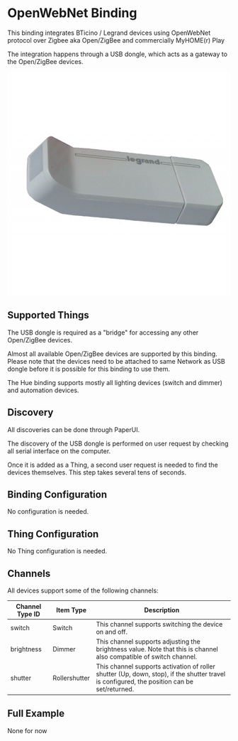 # OpenWebNet Binding

This binding integrates BTicino / Legrand devices using OpenWebNet protocol over Zigbee aka Open/ZigBee and commercially MyHOME(r) Play

The integration happens through a USB dongle, which acts as a gateway to the Open/ZigBee devices.

![BTI-3578/LEG088328](doc/LEG088328.jpg)

## Supported Things

The USB dongle is required as a "bridge" for accessing any other Open/ZigBee devices.

Almost all available Open/ZigBee devices are supported by this binding. 
Please note that the devices need to be attached to same Network as USB dongle before it is possible for this binding to use them.

The Hue binding supports mostly all lighting devices (switch and dimmer) and automation devices.

## Discovery

All discoveries can be done through PaperUI.

The discovery of the USB dongle is performed on user request by checking all serial interface on the computer.

Once it is added as a Thing, a second user request is needed to find the devices themselves. This step takes several tens of seconds.

## Binding Configuration

No configuration is needed.

## Thing Configuration

No Thing configuration is needed.

## Channels

All devices support some of the following channels:

| Channel Type ID   | Item Type       | Description                                                                                                                                   |
|-------------------|-----------------|-----------------------------------------------------------------------------------------------------------------------------------------------|
| switch            | Switch          | This channel supports switching the device on and off.                                                                                        |   
| brightness        | Dimmer          | This channel supports adjusting the brightness value. Note that this is channel also compatible of switch channel.                            |
| shutter           | Rollershutter   | This channel supports activation of roller shutter (Up, down, stop), if the shutter travel is configured, the position can be set/returned.   |                                                                                          


## Full Example

None for now